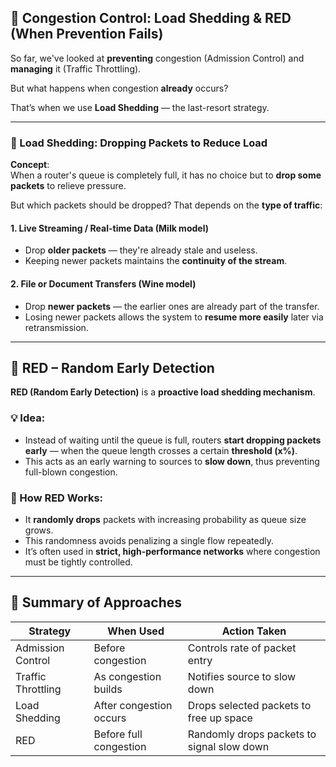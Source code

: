 ## 🔻 Congestion Control: Load Shedding & RED (When Prevention Fails)

So far, we've looked at **preventing** congestion (Admission Control) and **managing** it (Traffic Throttling).

But what happens when congestion **already** occurs?

That’s when we use **Load Shedding** — the last-resort strategy.

---

### 🧹 Load Shedding: Dropping Packets to Reduce Load

**Concept**:  
When a router's queue is completely full, it has no choice but to **drop some packets** to relieve pressure.

But which packets should be dropped? That depends on the **type of traffic**:

#### 1. **Live Streaming / Real-time Data (Milk model)**
- Drop **older packets** — they're already stale and useless.
- Keeping newer packets maintains the **continuity of the stream**.

#### 2. **File or Document Transfers (Wine model)**
- Drop **newer packets** — the earlier ones are already part of the transfer.
- Losing newer packets allows the system to **resume more easily** later via retransmission.

---

## 🚦 RED – Random Early Detection

**RED (Random Early Detection)** is a **proactive load shedding mechanism**.

### 💡 Idea:
- Instead of waiting until the queue is full, routers **start dropping packets early** — when the queue length crosses a certain **threshold (x%)**.
- This acts as an early warning to sources to **slow down**, thus preventing full-blown congestion.

### 🔧 How RED Works:
- It **randomly drops** packets with increasing probability as queue size grows.
- This randomness avoids penalizing a single flow repeatedly.
- It’s often used in **strict, high-performance networks** where congestion must be tightly controlled.

---

## 📌 Summary of Approaches

| Strategy             | When Used                  | Action Taken                              |
|----------------------|----------------------------|--------------------------------------------|
| Admission Control     | Before congestion          | Controls rate of packet entry              |
| Traffic Throttling    | As congestion builds       | Notifies source to slow down               |
| Load Shedding         | After congestion occurs    | Drops selected packets to free up space    |
| RED                   | Before full congestion     | Randomly drops packets to signal slow down |
